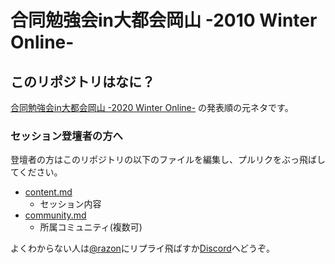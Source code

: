 # 合同勉強会in大都会岡山 -2010 Winter Online-

## このリポジトリはなに？

[合同勉強会in大都会岡山 -2020 Winter Online-](https://connpass.com/event/189232/) の発表順の元ネタです。  

### セッション登壇者の方へ

登壇者の方はこのリポジトリの以下のファイルを編集し、プルリクをぶっ飛ばしてください。

- [content.md](https://github.com/gbdaitokai/gbdaitokai2020winter/blob/master/content.md)
  * セッション内容
- [community.md](https://github.com/gbdaitokai/gbdaitokai2020winter/blob/master/community.md)
  * 所属コミュニティ(複数可)

よくわからない人は[@razon](https://twitter.com/razon)にリプライ飛ばすか[Discord](https://discord.gg/sURynp3)へどうぞ。
